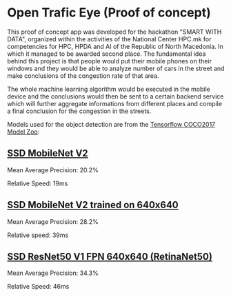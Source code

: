 # Open Trafic Eye (Proof of concept)

This proof of concept app was developed for the hackathon "SMART WITH DATA", organized within the activities of the National Center HPC.mk for competencies for HPC, HPDA and AI of the Republic of North Macedonia. In which it managed to be awarded second place. The fundamental idea behind this project is that people would put their mobile phones on their windows and they would be able to analyze number of cars in the street and make conclusions of the congestion rate of that area.

The whole machine learning algorithm would be executed in the mobile device and the conclusions would then be sent to a certain backend service which will further aggregate informations from different places and compile a final conclusion for the congestion in the streets.

Models used for the object detection are from the [Tensorflow COCO2017 Model Zoo](https://github.com/tensorflow/models/blob/master/research/object_detection/g3doc/tf2_detection_zoo.md):

## [SSD MobileNet V2](http://download.tensorflow.org/models/object_detection/tf2/20200711/ssd_mobilenet_v2_320x320_coco17_tpu-8.tar.gz)
Mean Average Precision: 20.2%

Relative Speed: 19ms


## [SSD MobileNet V2 trained on 640x640](http://download.tensorflow.org/models/object_detection/tf2/20200711/ssd_mobilenet_v2_fpnlite_640x640_coco17_tpu-8.tar.gz)
Mean Average Precision: 28.2%

Relative speed: 39ms


## [SSD ResNet50 V1 FPN 640x640 (RetinaNet50)](http://download.tensorflow.org/models/object_detection/tf2/20200711/ssd_resnet50_v1_fpn_640x640_coco17_tpu-8.tar.gz)
Mean Average Precision: 34.3%

Relative Speed: 46ms



